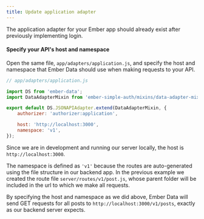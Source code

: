 ```yaml
---
title: Update application adapter
---
```


The application adapter for your Ember app should already exist after previously implementing login.

#### Specify your API's host and namespace

Open the same file, `app/adapters/application.js`, and specify the host and namespace that Ember Data should use when making requests to your API.

```javascript
// app/adapters/application.js

import DS from 'ember-data';
import DataAdapterMixin from 'ember-simple-auth/mixins/data-adapter-mixin';

export default DS.JSONAPIAdapter.extend(DataAdapterMixin, {
    authorizer: 'authorizer:application',

    host: 'http://localhost:3000',
    namespace: 'v1',
});
```

Since we are in development and running our server locally, the host is `http://localhost:3000`.

The namespace is defined as `'v1'` because the routes are auto-generated using the file structure in our backend app. In the previous example we created the route file `server/routes/v1/post.js`, whose parent folder will be included in the url to which we make all requests.

By specifying the host and namespace as we did above, Ember Data will send GET requests for all posts to `http://localhost:3000/v1/posts`, exactly as our backend server expects.

